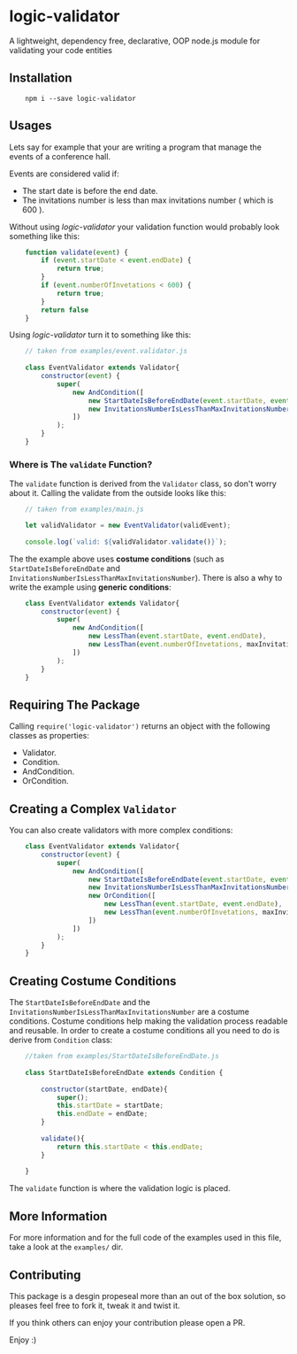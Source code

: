 # logic-validator
A lightweight, dependency free, declarative, OOP node.js module for validating your code entities

## Installation
```
    npm i --save logic-validator
```

## Usages
Lets say for example that your are writing a program that manage the events of a conference hall.

Events are considered valid if:

 * The start date is before the end date.
 * The invitations number is less than max invitations number ( which is 600 ).

Without using *logic-validator* your validation function would probably look something like this: 

```javascript
    function validate(event) {
        if (event.startDate < event.endDate) {
            return true;
        }
        if (event.numberOfInvetations < 600) {
            return true;
        } 
        return false
    }
```

Using *logic-validator* turn it to something like this: 
```javascript
    // taken from examples/event.validator.js
    
    class EventValidator extends Validator{
        constructor(event) {
            super(
                new AndCondition([
                    new StartDateIsBeforeEndDate(event.startDate, event.endDate),
                    new InvitationsNumberIsLessThanMaxInvitationsNumber(event.numberOfInvetations, maxInvitationsNumber)
                ])
            );
        }
    }
```
### Where is The `validate` Function?
The `validate` function is derived from the `Validator` class, so don't worry about it. Calling the validate from the outside looks like this:

```javascript
    // taken from examples/main.js

    let validValidator = new EventValidator(validEvent);
    
    console.log(`valid: ${validValidator.validate()}`);
```


The the example above uses **costume conditions** (such as `StartDateIsBeforeEndDate` and `InvitationsNumberIsLessThanMaxInvitationsNumber`).
There is also a why to write the example using  **generic conditions**:
```javascript
    class EventValidator extends Validator{
        constructor(event) {
            super(
                new AndCondition([
                    new LessThan(event.startDate, event.endDate),
                    new LessThan(event.numberOfInvetations, maxInvitationsNumber)
                ])
            );
        }
    }
```

## Requiring The Package
Calling `require('logic-validator')` returns an object with the following classes as properties:

* Validator.
* Condition. 
* AndCondition. 
* OrCondition. 


## Creating a Complex `Validator`
You can also create validators with  more complex conditions:
```javascript 
    class EventValidator extends Validator{
        constructor(event) {
            super(
                new AndCondition([
                    new StartDateIsBeforeEndDate(event.startDate, event.endDate),
                    new InvitationsNumberIsLessThanMaxInvitationsNumber(event.numberOfInvetations, maxInvitationsNumber),
                    new OrCondition([
                        new LessThan(event.startDate, event.endDate),
                        new LessThan(event.numberOfInvetations, maxInvitationsNumber)                        
                    ])
                ])
            );
        }
    }
```
      
      
      

## Creating Costume Conditions
The `StartDateIsBeforeEndDate` and the `InvitationsNumberIsLessThanMaxInvitationsNumber` are a costume conditions.
Costume conditions help making the validation process readable and reusable. 
In order to create a costume conditions all you need to do is derive from `Condition` class:

```javascript
    //taken from examples/StartDateIsBeforeEndDate.js
    
    class StartDateIsBeforeEndDate extends Condition {
        
        constructor(startDate, endDate){
            super();
            this.startDate = startDate;
            this.endDate = endDate;
        }
        
        validate(){
            return this.startDate < this.endDate;
        }
    
    }
```
The `validate` function is where the validation logic is placed. 


## More Information 
For more information and for the full code of the examples used in this file, take a look at the `examples/` dir.
 

## Contributing
This package is a desgin propeseal more than an out of the box solution,
so pleases feel free to fork it, tweak it and twist it.

If you think others can enjoy your contribution please open a PR.

Enjoy :)

